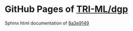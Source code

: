 GitHub Pages of [TRI-ML/dgp](https://github.com/TRI-ML/dgp.git)
===
Sphinx html documentation of [8a3e9149](https://github.com/TRI-ML/dgp/tree/8a3e9149e00a16e15706aa8af4e1f1a6540dc0a5)
